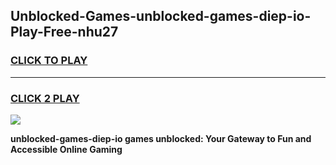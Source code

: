 
## Unblocked-Games-unblocked-games-diep-io-Play-Free-nhu27
<h3>
<a href="https://premium76.site?title=unblocked-games-diep-io&ref=17A">CLICK TO PLAY</a></h3>
<hr>

<h3>
<a href="https://premium76.site?title=unblocked-games-diep-io&ref=17A">CLICK 2 PLAY</a>
  
</h3>

<a href="https://premium76.site?title=unblocked-games-diep-io&ref=17A"><img src="https://clearcache.store/games.png"></a>


**unblocked-games-diep-io games unblocked: Your Gateway to Fun and Accessible Online Gaming**
